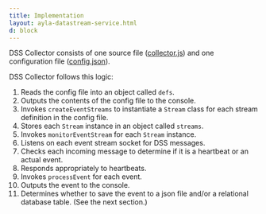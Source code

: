 ```yaml
---
title: Implementation
layout: ayla-datastream-service.html
d: block
---
```


DSS Collector consists of one source file ([collector.js](../source/collector.js)) and one configuration file ([config.json](../source/config.json)).

DSS Collector follows this logic:

<ol>
<li>Reads the config file into an object called <code>defs</code>.</li>
<li>Outputs the contents of the config file to the console.</li>
<li>Invokes <code>createEventStreams</code> to instantiate a <code>Stream</code> class for each stream definition in the config file.</li>
<li>Stores each <code>Stream</code> instance in an object called <code>streams</code>.</li>
<li>Invokes <code>monitorEventStream</code> for each <code>Stream</code> instance.</li>
<li>Listens on each event stream socket for DSS messages.</li>
<li>Checks each incoming message to determine if it is a heartbeat or an actual event.</li>
<li>Responds appropriately to heartbeats.</li>
<li>Invokes <code>processEvent</code> for each event.</li>
<li>Outputs the event to the console.</li>
<li>Determines whether to save the event to a json file and/or a relational database table. (See the next section.)</li>
</ol>
